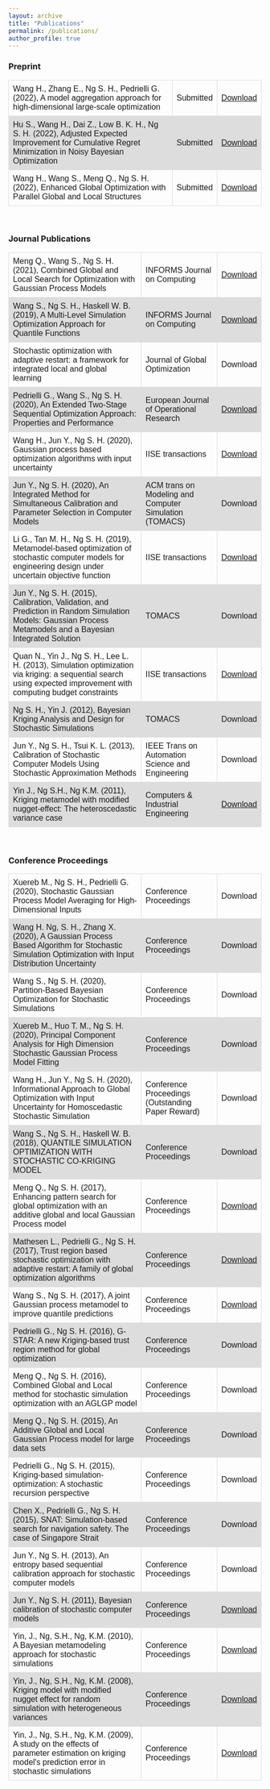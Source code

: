 ```yaml
---
layout: archive
title: "Publications"
permalink: /publications/
author_profile: true
---
```

<html>

<style>
table {
  font-family: arial, sans-serif;
  border-collapse: collapse;
  width: 100%;
}

td, th {
  border: 1px solid #dddddd;
  text-align: left;
  padding: 8px;
}

tr:nth-child(even) {
  background-color: #dddddd;
}
</style>

<body>

<h3> Preprint </h3>
<table>
  <tr>
    <td>Wang H., Zhang E., Ng S. H., Pedrielli G. (2022), A model aggregation approach for high-dimensional large-scale optimization</td>
    <td>Submitted</td>
    <td><a href='https://arxiv.org/pdf/2205.07525.pdf'>Download</a></td>
  </tr>
  <tr>
    <td>Hu S., Wang H., Dai Z., Low B. K. H., Ng S. H. (2022), Adjusted Expected Improvement for Cumulative Regret Minimization in Noisy Bayesian Optimization</td>
    <td>Submitted</td>
    <td><a href='https://arxiv.org/pdf/2205.04901.pdf'>Download</a></td>
  </tr>
  <tr>
    <td>Wang H., Wang S., Meng Q., Ng S. H. (2022), Enhanced Global Optimization with Parallel Global and Local Structures</td>
    <td>Submitted</td>
    <td><a href='https://arxiv.org/pdf/2201.10255.pdf'>Download</a></td>
  </tr>
</table>

<br>
<h3>Journal Publications</h3>
<table>
  <tr>
    <td>Meng Q., Wang S., Ng S. H. (2021), Combined Global and Local Search for Optimization with Gaussian Process Models</td>
    <td>INFORMS Journal on Computing</td>
    <td><a href='https://arxiv.org/pdf/2107.03217.pdf'>Download</a></td>
  </tr>
  <tr>
    <td>Wang S., Ng S. H., Haskell W. B. (2019), A Multi-Level Simulation Optimization Approach for Quantile Functions</td>
    <td>INFORMS Journal on Computing</td>
    <td><a href='https://arxiv.org/pdf/1901.05768.pdf'>Download</a></td>
  </tr>
  <tr>
    <td>Stochastic optimization with adaptive restart: a framework for integrated local and global learning</td>
    <td>Journal of Global Optimization</td>
    <td>Download</td>
  </tr>
  <tr>
    <td>Pedrielli G., Wang S., Ng S. H. (2020), An Extended Two-Stage Sequential Optimization Approach: Properties and Performance</td>
    <td>European Journal of Operational Research</td>
    <td><a href='https://www.sciencedirect.com/science/article/am/pii/S0377221720303982'>Download</a></td>
  </tr>
  <tr>
    <td>Wang H., Jun Y., Ng S. H. (2020), Gaussian process based optimization algorithms with input uncertainty</td>
    <td>IISE transactions</td>
    <td><a href='https://github.com/bonusisem/bonusisem.github.io/blob/master/_includes/Gaussian%20process%20based%20optimization%20algorithms%20with%20input%20uncertainty.pdf?raw=true'>Download</a></td>
  </tr>
  <tr>
    <td>Jun Y., Ng S. H. (2020), An Integrated Method for Simultaneous Calibration and Parameter Selection in Computer Models</td>
    <td>ACM trans on Modeling and Computer Simulation (TOMACS)</td>
    <td>Download</td>
  </tr>
  <tr>
    <td>Li G., Tan M. H., Ng S. H. (2019), Metamodel-based optimization of stochastic computer models for engineering design under uncertain objective function</td>
    <td>IISE transactions</td>
    <td><a href='https://github.com/bonusisem/bonusisem.github.io/blob/master/_includes/Metamodel%20based%20optimization%20of%20stochastic%20computer%20models%20for%20engineering%20design%20under%20uncertain%20objective%20function.pdf?raw=true'>Download</a></td>
  </tr>
  <tr>
    <td>Jun Y., Ng S. H. (2015), Calibration, Validation, and Prediction in Random Simulation Models: Gaussian Process Metamodels and a Bayesian Integrated Solution</td>
    <td>TOMACS</td>
    <td>Download</td>
  </tr>
  <tr>
    <td>Quan N., Yin J., Ng S. H., Lee L. H. (2013), Simulation optimization via kriging: a sequential search using expected improvement with computing budget constraints</td>
    <td>IISE transactions</td>
    <td><a href='https://github.com/bonusisem/bonusisem.github.io/blob/master/_includes/Simulation%20optimization%20via%20kriging%20a%20sequential%20search%20using%20expected%20improvement%20with%20computing%20budget%20constraints.pdf?raw=true'>Download</a></td>
  </tr>
  <tr>
    <td>Ng S. H., Yin J. (2012), Bayesian Kriging Analysis and Design for Stochastic Simulations</td>
    <td>TOMACS</td>
    <td>Download</td>
  </tr>
  <tr>
    <td>Jun Y., Ng S. H., Tsui K. L. (2013), Calibration of Stochastic Computer Models Using Stochastic Approximation Methods</td>
    <td>IEEE Trans on Automation Science and Engineering</td>
    <td>Download</td>
  </tr>
  <tr>
    <td>Yin J., Ng S.H., Ng K.M. (2011), Kriging metamodel with modified nugget-effect: The heteroscedastic variance case</td>
    <td>Computers & Industrial Engineering</td>
    <td><a href='https://github.com/bonusisem/bonusisem.github.io/blob/master/_includes/1-s2.0-S0360835211001331-main.pdf?raw=true'>Download</a></td>
  </tr>

</table>
<br>
<h3> Conference Proceedings </h3>
<table>
  <tr>
    <td>Xuereb M., Ng S. H., Pedrielli G. (2020), Stochastic Gaussian Process Model Averaging for High-Dimensional Inputs</td>
    <td>Conference Proceedings</td>
    <td>Download</td>
  </tr>
  <tr>
    <td>Wang H. Ng, S. H., Zhang X. (2020), A Gaussian Process Based Algorithm for Stochastic Simulation Optimization with Input Distribution Uncertainty</td>
    <td>Conference Proceedings</td>
    <td>Download</td>
  </tr>
  <tr>
    <td>Wang S., Ng S. H. (2020), Partition-Based Bayesian Optimization for Stochastic Simulations</td>
    <td>Conference Proceedings</td>
    <td>Download</td>
  </tr>
  <tr>
    <td>Xuereb M., Huo T. M., Ng S. H. (2020), Principal Component Analysis for High Dimension Stochastic Gaussian Process Model Fitting</td>
    <td>Conference Proceedings</td>
    <td>Download</td>
  </tr>
  <tr>
    <td>Wang H., Jun Y., Ng S. H. (2020), Informational Approach to Global Optimization with Input Uncertainty for Homoscedastic Stochastic Simulation</td>
    <td>Conference Proceedings (Outstanding Paper Reward)</td>
    <td>Download</td>
  </tr>
<tr>
    <td>Wang S., Ng S. H., Haskell W. B. (2018), QUANTILE SIMULATION OPTIMIZATION WITH STOCHASTIC CO-KRIGING MODEL</td>
    <td>Conference Proceedings</td>
    <td>Download</td>
  </tr>
  <tr>
    <td>Meng Q., Ng S. H. (2017), Enhancing pattern search for global optimization with an additive global and local Gaussian Process model</td>
    <td>Conference Proceedings</td>
    <td><a href='https://github.com/bonusisem/bonusisem.github.io/blob/master/_includes/Enhancing_pattern_search_for_global_optimization_with_an_additive_global_and_local_Gaussian_Process_model.pdf?raw=true'>Download</a></td>
  </tr>
  <tr>
    <td>Mathesen L., Pedrielli G., Ng S. H. (2017), Trust region based stochastic optimization with adaptive restart: A family of global optimization algorithms</td>
    <td>Conference Proceedings</td>
    <td><a href='https://github.com/bonusisem/bonusisem.github.io/blob/master/_includes/Trust_region_based_stochastic_optimization_with_adaptive_restart_A_family_of_global_optimization_algorithms.pdf?raw=true'>Download</a></td>
  </tr>
  <tr>
    <td>Wang S., Ng S. H. (2017), A joint Gaussian process metamodel to improve quantile predictions</td>
    <td>Conference Proceedings</td>
    <td><a href='https://github.com/bonusisem/bonusisem.github.io/blob/master/_includes/A_joint_Gaussian_process_metamodel_to_improve_quantile_predictions.pdf?raw=true'>Download</a></td>
  </tr>
  <tr>
    <td>Pedrielli G., Ng S. H. (2016), G-STAR: A new Kriging-based trust region method for global optimization</td>
    <td>Conference Proceedings</td>
    <td>Download</td>
  </tr>
  <tr>
    <td>Meng Q., Ng S. H. (2016), Combined Global and Local method for stochastic simulation optimization with an AGLGP model</td>
    <td>Conference Proceedings</td>
    <td>Download</td>
  </tr>
  <tr>
    <td>Meng Q., Ng S. H. (2015), An Additive Global and Local Gaussian Process model for large data sets</td>
    <td>Conference Proceedings</td>
    <td>Download</td>
  </tr>
  <tr>
    <td>Pedrielli G., Ng S. H. (2015), Kriging-based simulation-optimization: A stochastic recursion perspective</td>
    <td>Conference Proceedings</td>
    <td>Download</td>
  </tr>
  <tr>
    <td>Chen X., Pedrielli G., Ng S. H. (2015), SNAT: Simulation-based search for navigation safety. The case of Singapore Strait</td>
    <td>Conference Proceedings</td>
    <td>Download</td>
  </tr>
  <tr>
    <td>Jun Y., Ng S. H. (2013), An entropy based sequential calibration approach for stochastic computer models</td>
    <td>Conference Proceedings</td>
    <td>Download</td>
  </tr>
  <tr>
    <td>Jun Y., Ng S. H. (2011), Bayesian calibration of stochastic computer models</td>
    <td>Conference Proceedings</td>
    <td><a href='https://github.com/bonusisem/bonusisem.github.io/blob/master/_includes/Bayesian_calibration_of_stochastic_computer_models.pdf?raw=true'>Download</a></td>
  </tr>
  <tr>
    <td>Yin, J., Ng, S.H., Ng, K.M. (2010), A Bayesian metamodeling approach for stochastic simulations</td>
    <td>Conference Proceedings</td>
    <td><a href='https://github.com/bonusisem/bonusisem.github.io/blob/master/_includes/A_Bayesian_metamodeling_approach_for_stochastic_simulations.pdf?raw=true'>Download</a></td>
  </tr>
  <tr>
    <td>Yin, J., Ng, S.H., Ng, K.M. (2008), Kriging model with modified nugget effect for random simulation with heterogeneous variances</td>
    <td>Conference Proceedings</td>
    <td><a href='https://github.com/bonusisem/bonusisem.github.io/blob/master/_includes/Kriging_model_with_modified_nugget_effect_for_random_simulation_with_heterogeneous_variances.pdf?raw=true'>Download</a></td>
  </tr>
  <tr>
    <td>Yin, J., Ng, S.H., Ng, K.M. (2009), A study on the effects of parameter estimation on kriging model's prediction error in stochastic simulations</td>
    <td>Conference Proceedings</td>
    <td><a href='https://github.com/bonusisem/bonusisem.github.io/blob/master/_includes/A_study_on_the_effects_of_parameter_estimation_on_kriging_models_prediction_error_in_stochastic_simulations.pdf?raw=true'>Download</a></td>
  </tr>
</table>
</body>
</html>







